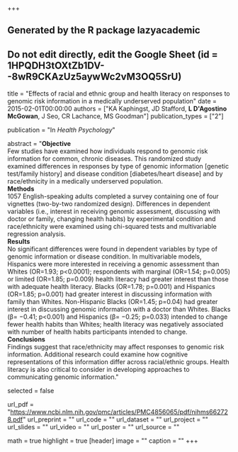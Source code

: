 +++
## Generated by the R package lazyacademic
## Do not edit directly, edit the Google Sheet (id = 1HPQDH3tOXtZb1DV--8wR9CKAzUz5aywWc2vM3OQ5SrU)

title = "Effects of racial and ethnic group and health literacy on responses to genomic risk information in a medically underserved population"
date = 2015-02-01T00:00:00
authors = ["KA Kaphingst, JD Stafford, **L D'Agostino McGowan**, J Seo, CR Lachance, MS Goodman"]
publication_types = ["2"]

publication = "In *Health Psychology*"

abstract = "**Objective**<br>Few studies have examined how individuals respond to genomic risk information for common, chronic diseases. This randomized study examined differences in responses by type of genomic information [genetic test/family history] and disease condition [diabetes/heart disease] and by race/ethnicity in a medically underserved population.<br>**Methods**<br>1057 English-speaking adults completed a survey containing one of four vignettes (two-by-two randomized design). Differences in dependent variables (i.e., interest in receiving genomic assessment, discussing with doctor or family, changing health habits) by experimental condition and race/ethnicity were examined using chi-squared tests and multivariable regression analysis. <br>**Results**<br>No significant differences were found in dependent variables by type of genomic information or disease condition. In multivariable models, Hispanics were more interested in receiving a genomic assessment than Whites (OR=1.93; p<0.0001); respondents with marginal (OR=1.54; p=0.005) or limited (OR=1.85; p=0.009) health literacy had greater interest than those with adequate health literacy. Blacks (OR=1.78; p=0.001) and Hispanics (OR=1.85; p=0.001) had greater interest in discussing information with family than Whites. Non-Hispanic Blacks (OR=1.45; p=0.04) had greater interest in discussing genomic information with a doctor than Whites. Blacks (β= −0.41; p<0.001) and Hispanics (β= −0.25; p=0.033) intended to change fewer health habits than Whites; health literacy was negatively associated with number of health habits participants intended to change.<br>**Conclusions**<br>Findings suggest that race/ethnicity may affect responses to genomic risk information. Additional research could examine how cognitive representations of this information differ across racial/ethnic groups. Health literacy is also critical to consider in developing approaches to communicating genomic information."

selected = false

url_pdf = "https://www.ncbi.nlm.nih.gov/pmc/articles/PMC4856065/pdf/nihms662728.pdf"
url_preprint = ""
url_code = ""
url_dataset = ""
url_project = ""
url_slides = ""
url_video = ""
url_poster = ""
url_source = ""

math = true
highlight = true
[header]
image = ""
caption = ""
+++
